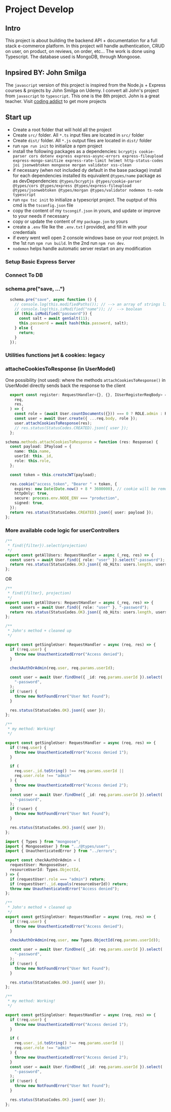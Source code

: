 # Project Develop

## Intro

This project is about building the backend API + documentation for a full stack e-commerce platform. In this project will handle authentication, CRUD on user, on product, on reviews, on order, etc...
The work is done using Typescript. The database used is MongoDB, through Mongoose.

## Inpsired BY: John Smilga

The `javascript` version of this project is inspired from the Node.js + Express courses  & projects by John Smilga on Udemy. I convert all John's project from `javascript` to `typescript`. This one is the 8th project. John is a great teacher. Visit [coding addict](https://www.codingaddict.io/courses/) to get more projects

## Start up

- Create a root folder that will hold all the project
- Create `src/` folder. All `*.ts`  input files are located in `src/` folder
- Create `dist/` folder. All `*.js`  output files are located in `dist/` folder
- run `npm run init` to initialize a npm project
- install the following packages as a dependencies:
  `bcryptjs cookie-parser cors dotenv express express-async-errors express-fileupload express-mongo-sanitize express-rate-limit helmet http-status-codes joi jsonwebtoken mongoose morgan validator xss-clean`
- if necessary (when not included dy default in the base package) install for each dependencies installed its equivalent `@types/name` package as as devDependencies:  `@types/bcryptjs @types/cookie-parser @types/cors @types/express @types/express-fileupload @types/jsonwebtoken @types/morgan @types/validator nodemon ts-node typescript`
- run `npx tsc init` to initialize a typescript project. The ouptput of this cmd is the `tsconfig.json` file
- copy the content of my `tscongif.json` in yours, and update or improve to your needs if necessary
- copy or update the content of my `package.jon` to yours
- create a `.env` file lke the `.env.txt` I provided, and fill in with your credentials
- if every went well open 2 console windows base on your root project. In the 1st run `npm run build`. In the 2nd run `npm run dev`.
- `nodemon` helps handle automatic server restart on any modification
  
### Setup Basic Express Server

### Connect To DB

### schema.pre("save, ...")

```typescript
  schema.pre("save", async function () {
    // console.log(this.modifiedPaths()); // --> an array of strings like: [ "name", email]
    // console.log(this.isModified("name")); //  --> boolean
    if (this.isModified("password")) {
      const salt = await genSalt(11);
      this.password = await hash(this.password, salt);
    } else {
      return;
    }
  });
```

### Utilities functions jwt & cookies: legacy

### attacheCookiesToResponse (in UserModel)

One possibility (not used): where the methods `attachCookiesToResponse()` in UserModel directly sends back the response to the client  

```typescript
  export const register: RequestHandler<{}, {}, IUserRegisterReqBody> = async (
    req,
    res,
  ) => {
    const role = (await User.countDocuments({})) === 0 ? ROLE.admin : ROLE.user;
    const user = await User.create({ ...req.body, role });
    user.attachCookiesToResponse(res);
    // res.status(StatusCodes.CREATED).json({ user });
  };
```

```typescript
schema.methods.attachCookiesToResponse = function (res: Response) {
  const payload: IPayload = {
    name: this.name,
    userId: this._id,
    role: this.role,
  };

  const token = this.createJWT(payload);

  res.cookie("access_token", "Bearer " + token, {
    expires: new Date(Date.now() + 8 * 3600000), // cookie will be removed after 8 hours
    httpOnly: true,
    secure: process.env.NODE_ENV === "production",
    signed: true,
  });
  return res.status(StatusCodes.CREATED).json({ user: payload });
};
```

### More available code logic for userControllers

```ts
/**
 * find({filter}).select(projection)
 */
export const getAllUsers: RequestHandler = async (_req, res) => {
  const users = await User.find({ role: "user" }).select("-password");
  return res.status(StatusCodes.OK).json({ nb_Hits: users.length, users });
};
```

OR

```ts
/**
 * find({filter}, projection)
 */
export const getAllUsers: RequestHandler = async (_req, res) => {
  const users = await User.find({ role: "user" }, "-password");
  return res.status(StatusCodes.OK).json({ nb_Hits: users.length, users });
};
```

```ts
/**
 * John's method + cleaned up
 */

export const getSingleUser: RequestHandler = async (req, res) => {
  if (!req.user) {
    throw new UnauthenticatedError("Access denied");
  }

  checkAuthOrAdmin(req.user, req.params.userId);

  const user = await User.findOne({ _id: req.params.userId }).select(
    "-password",
  );
  if (!user) {
    throw new NotFoundError("User Not Found");
  }

  res.status(StatusCodes.OK).json({ user });
};
```

```ts
/**
 * my method: Working!
 */

export const getSingleUser: RequestHandler = async (req, res) => {
  if (!req.user) {
    throw new UnauthenticatedError("Access denied 1");
  }

  if (
    req.user._id.toString() !== req.params.userId ||
    req.user.role !== "admin"
  ) {
    throw new UnauthenticatedError("Access denied 2");
  }
  const user = await User.findOne({ _id: req.params.userId }).select(
    "-password",
  );
  if (!user) {
    throw new NotFoundError("User Not Found");
  }

  res.status(StatusCodes.OK).json({ user });
};
```

```ts
import { Types } from "mongoose";
import { MongooseUser } from "../@types/user";
import { UnauthenticatedError } from "../errors";

export const checkAuthOrAdmin = (
  requestUser: MongooseUser,
  resourceUserId: Types.ObjectId,
) => {
  if (requestUser!.role === "admin") return;
  if (requestUser!._id.equals(resourceUserId)) return;
  throw new UnauthenticatedError("Access denied");
};
```


```ts
/**
 * John's method + cleaned up
 */
export const getSingleUser: RequestHandler = async (req, res) => {
  if (!req.user) {
    throw new UnauthenticatedError("Access denied");
  }

  checkAuthOrAdmin(req.user, new Types.ObjectId(req.params.userId));

  const user = await User.findOne({ _id: req.params.userId }).select(
    "-password",
  );
  if (!user) {
    throw new NotFoundError("User Not Found");
  }

  res.status(StatusCodes.OK).json({ user });
};
```

```ts
/**
 * my method: Working!
 */

export const getSingleUser: RequestHandler = async (req, res) => {
  if (!req.user) {
    throw new UnauthenticatedError("Access denied 1");
  }

  if (
    req.user._id.toString() !== req.params.userId ||
    req.user.role !== "admin"
  ) {
    throw new UnauthenticatedError("Access denied 2");
  }
  const user = await User.findOne({ _id: req.params.userId }).select(
    "-password",
  );
  if (!user) {
    throw new NotFoundError("User Not Found");
  }

  res.status(StatusCodes.OK).json({ user });
};
```